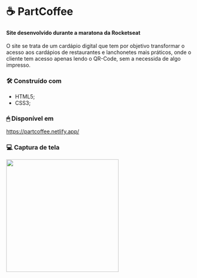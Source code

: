 # ☕️ PartCoffee

#### Site desenvolvido durante a maratona da Rocketseat
  O site se trata de um cardápio digital que tem por objetivo transformar o acesso aos cardápios de restaurantes e lanchonetes mais práticos, onde o cliente tem acesso apenas lendo o QR-Code, sem a necessida de algo impresso.
  
  
  ### 🛠️ Construído com
  * HTML5;
  * CSS3;
 
 
  ### 🖱 Disponível em
  https://partcoffee.netlify.app/


  ### 💻 Captura de tela
  <img src="https://github.com/tiagoothome/PartCoffee/assets/102389691/2c75a381-0d0f-45ae-b139-def48579ecda.png" width="300px" />
